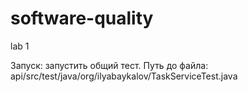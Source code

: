 # software-quality

lab 1

Запуск: запустить общий тест. Путь до файла: api/src/test/java/org/ilyabaykalov/TaskServiceTest.java
